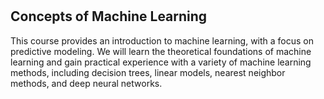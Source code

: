 # 
## Concepts of Machine Learning

This course provides an introduction to machine learning, with a focus on predictive modeling. We will learn the theoretical foundations of machine learning and gain practical experience with a variety of machine learning methods, including decision trees, linear models, nearest neighbor methods, and deep neural networks.
